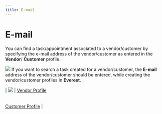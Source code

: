 ```yaml
---
title: E-mail
---
```


# E-mail


You can find a task/appointment associated to a vendor/customer by specifying  the e-mail address of the vendor/customer as entered in the **Vendor**/  **Customer** profile.


![]({{site.cm_baseurl}}/img/example.gif) If  you want to search a task created for a vendor/customer, the **E-mail** address of the vendor/customer should be entered, while  creating the vendor/customer profiles in **Everest**.


| ![]({{site.cm_baseurl}}/img/lens.gif) | [Vendor  Profile]({{site.mv_chm}}/creating/the_vendor_profile_steps_by_steps.html)<br/><br/><br/>[Customer  Profile]({{site.mc_chm}}/customer-details/the_customer_profile.html) |

